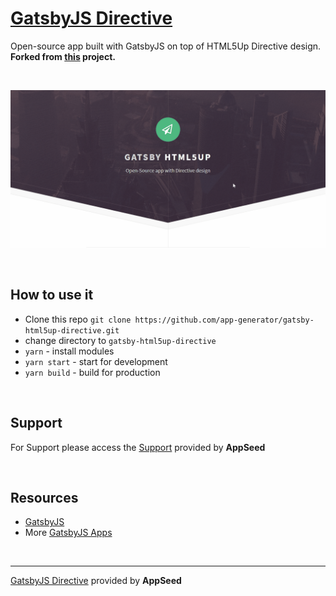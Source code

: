 # [GatsbyJS Directive](https://gatsby-html5up-directive.appseed.us)

Open-source app built with GatsbyJS on top of HTML5Up Directive design. 
**Forked from [this](https://github.com/anubhavsrivastava/gatsby-starter-directive) project.**

<br />

![GatsbyJS Directive - Gif animated intro.](https://github.com/app-generator/static/blob/master/products/gatsby-html5up-directive-intro.gif?raw=true)

<br />

## How to use it
- Clone this repo `git clone https://github.com/app-generator/gatsby-html5up-directive.git`
- change directory to `gatsby-html5up-directive`
- `yarn` - install modules
- `yarn start` - start for development
- `yarn build` - build for production

<br />

## Support

For Support please access the [Support](https://appseed.us/support) provided by **AppSeed** 

<br />

## Resources
 
 - [GatsbyJS](https://www.gatsbyjs.org/)
 - More [GatsbyJS Apps](https://appseed.us/apps/gatsbyjs)

<br />

---
[GatsbyJS Directive](https://gatsby-html5up-directive.appseed.us) provided by **AppSeed**
